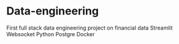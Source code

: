 # Data-engineering
First full stack data engineering project on financial data
Streamlit
Websocket
Python
Postgre
Docker

